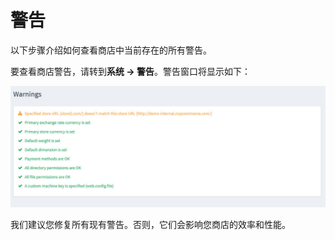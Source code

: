 # 警告

以下步骤介绍如何查看商店中当前存在的所有警告。

要查看商店警告，请转到**系统 → 警告**。警告窗口将显示如下：

![Img](./FILES/img-20240731194409.png)

我们建议您修复所有现有警告。否则，它们会影响您商店的效率和性能。
